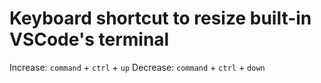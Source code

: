 # Keyboard shortcut to resize built-in VSCode's terminal 

Increase: `command` + `ctrl` + `up`
Decrease: `command` + `ctrl` + `down`